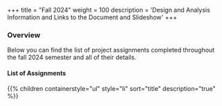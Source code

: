 +++
title = "Fall 2024"
weight = 100
description = 'Design and Analysis Information and Links to the Document and Slideshow'
+++

### Overview
Below you can find the list of project assignments completed throughout the fall 2024 semester and all of their details.

#### List of Assignments
{{% children containerstyle="ul" style="li" sort="title" description="true" %}}
